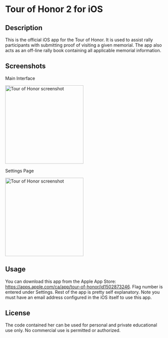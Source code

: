 # Tour of Honor 2 for iOS

## Description

This is the official iOS app for the Tour of Honor. It is used to assist rally participants with submitting proof of visiting a given memorial. The app also acts as an off-line rally book containing all applicable memorial information.

## Screenshots

Main Interface

<img src="https://user-images.githubusercontent.com/38347315/113077187-48f3ef00-9196-11eb-8e96-07bf24018e98.jpeg" alt="Tour of Honor screenshot" width="250"/>

Settings Page

<img src="https://user-images.githubusercontent.com/38347315/113077229-5c06bf00-9196-11eb-97d1-d6bbff170439.jpeg" alt="Tour of Honor screenshot" width="250"/>

## Usage

You can download this app from the Apple App Store: https://apps.apple.com/ca/app/tour-of-honor/id1502873246. Flag number is entered under Settings. Rest of the app is pretty self explanatory. Note you must have an email address configured in the iOS itself to use this app.

## License

The code contained her can be used for personal and private educational use only. No commercial use is permitted or authorized.
